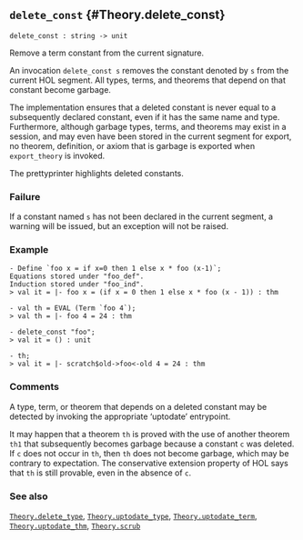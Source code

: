 ## `delete_const` {#Theory.delete_const}


```
delete_const : string -> unit
```



Remove a term constant from the current signature.


An invocation `delete_const s` removes the constant denoted by `s`
from the current HOL segment. All types, terms, and theorems that
depend on that constant become garbage.

The implementation ensures that a deleted constant is never equal
to a subsequently declared constant, even if it has the same name and type.
Furthermore, although garbage types, terms, and theorems may exist in
a session, and may even have been stored in the current segment for
export, no theorem, definition, or axiom that is garbage is exported
when `export_theory` is invoked.

The prettyprinter highlights deleted constants.

### Failure

If a constant named `s` has not been declared in the current segment,
a warning will be issued, but an exception will not be raised.

### Example

    
    - Define `foo x = if x=0 then 1 else x * foo (x-1)`;
    Equations stored under "foo_def".
    Induction stored under "foo_ind".
    > val it = |- foo x = (if x = 0 then 1 else x * foo (x - 1)) : thm
    
    - val th = EVAL (Term `foo 4`);
    > val th = |- foo 4 = 24 : thm
    
    - delete_const "foo";
    > val it = () : unit
    
    - th;
    > val it = |- scratch$old->foo<-old 4 = 24 : thm
    

### Comments

A type, term, or theorem that depends on a deleted constant may be
detected by invoking the appropriate ‘uptodate’ entrypoint.

It may happen that a theorem `th` is proved with the use of another
theorem `th1` that subsequently becomes garbage because a
constant `c` was deleted. If `c` does not occur in `th`, then `th` does
not become garbage, which may be contrary to expectation. The conservative
extension property of HOL says that `th` is still provable, even in
the absence of `c`.

### See also

[`Theory.delete_type`](#Theory.delete_type), [`Theory.uptodate_type`](#Theory.uptodate_type), [`Theory.uptodate_term`](#Theory.uptodate_term), [`Theory.uptodate_thm`](#Theory.uptodate_thm), [`Theory.scrub`](#Theory.scrub)

